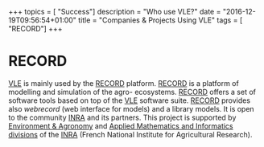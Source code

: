 +++
topics = [ "Success"]
description = "Who use VLE?"
date = "2016-12-19T09:56:54+01:00"
title = "Companies & Projects Using VLE"
tags = [ "RECORD"]
+++

# RECORD

[VLE] is mainly used by the [RECORD] platform. [RECORD] is a platform of
modelling and simulation of the agro- ecosystems. [RECORD] offers a set of
software tools based on top of the [VLE] software suite. [RECORD] provides also
*webrecord* (web interface for models) and a library models. It is open to the
community [INRA] and its partners. This project is supported by [Environment &
Agronomy](http://www.ea.inra.fr/en) and [Applied Mathematics and Informatics
divisions](http://www.mia.inra.fr/en) of the [INRA] (French National Institute
for Agricultural Research).

[VLE]: ../about
[RECORD]: http://www6.inra.fr/record/
[INRA]: http://www.inra.fr/en
